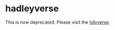 hadleyverse
===========

This is now deprecated. Please visit the [tidyverse](http://tidyverse.org).
